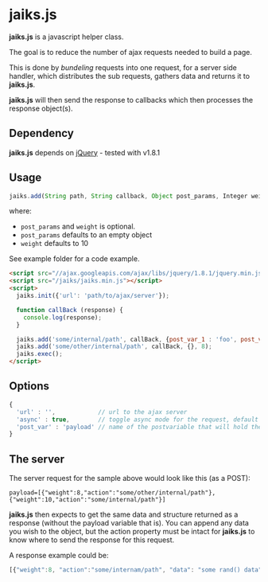 # jaiks.js

**jaiks.js** is a javascript helper class.

The goal is to reduce the number of ajax requests needed to build a page.

This is done by *bundeling* requests into one request, for a server side handler, which distributes the sub requests, gathers data and returns it to **jaiks.js**.

**jaiks.js** will then send the response to callbacks which then processes the response object(s).

## Dependency

**jaiks.js** depends on [jQuery](http://jquery.com/) - tested with v1.8.1

## Usage

```javascript
jaiks.add(String path, String callback, Object post_params, Integer weight);
```
where:
  * `post_params` and `weight` is optional.
  * `post_params` defaults to an empty object
  * `weight` defaults to 10


See example folder for a code example.
```html
<script src="//ajax.googleapis.com/ajax/libs/jquery/1.8.1/jquery.min.js"></script>
<script src="/jaiks/jaiks.min.js"></script>
<script>
  jaiks.init({'url': 'path/to/ajax/server'});

  function callBack (response) {
    console.log(response);
  }

  jaiks.add('some/internal/path', callBack, {post_var_1 : 'foo', post_var_2 : 'bar'}, 10);
  jaiks.add('some/other/internal/path', callBack, {}, 8);
  jaiks.exec();
</script>
```
## Options
```javascript
{
  'url' : '',            // url to the ajax server
  'async' : true,        // toggle async mode for the request, default is true
  'post_var' : 'payload' // name of the postvariable that will hold the json formattet request
}
```
## The server

The server request for the sample above would look like this (as a POST):
```
payload=[{"weight":8,"action":"some/other/internal/path"},{"weight":10,"action":"some/internal/path"}]
```

**jaiks.js** then expects to get the same data and structure returned as a response (without the payload variable that is).
You can append any data you wish to the object, but the action property must be intact for **jaiks.js** to know where to send the response for this request.

A response example could be:
```javascript
[{"weight":8, "action":"some/internam/path", "data": "some rand() data"}, ...]
```
